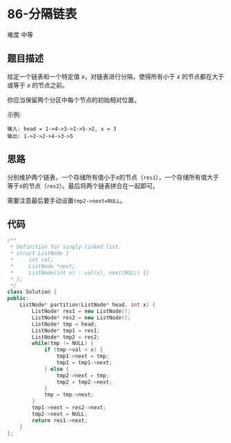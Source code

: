 # 86-分隔链表

难度 中等



## 题目描述

给定一个链表和一个特定值 *x*，对链表进行分隔，使得所有小于 *x* 的节点都在大于或等于 *x* 的节点之前。

你应当保留两个分区中每个节点的初始相对位置。

示例:

```
输入: head = 1->4->3->2->5->2, x = 3
输出: 1->2->2->4->3->5
```



## 思路

分别维护两个链表，一个存储所有值小于*x*的节点（`res1`），一个存储所有值大于等于*x*的节点（`res2`）。最后将两个链表拼合在一起即可。

需要注意最后要手动设置`tmp2->next=NULL`。



## 代码

```c++
/**
 * Definition for singly-linked list.
 * struct ListNode {
 *     int val;
 *     ListNode *next;
 *     ListNode(int x) : val(x), next(NULL) {}
 * };
 */
class Solution {
public:
    ListNode* partition(ListNode* head, int x) {
        ListNode* res1 = new ListNode();
        ListNode* res2 = new ListNode();
        ListNode* tmp = head;
        ListNode* tmp1 = res1;
        ListNode* tmp2 = res2;
        while(tmp != NULL) {
            if (tmp->val < x) {
                tmp1->next = tmp;
                tmp1 = tmp1->next;
            } else {
                tmp2->next = tmp;
                tmp2 = tmp2->next;
            }
            tmp = tmp->next;
        }
        tmp1->next = res2->next;
        tmp2->next = NULL;
        return res1->next;
    }
};
```

